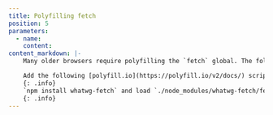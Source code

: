 ```yaml
---
title: Polyfilling fetch
position: 5
parameters:
  - name:
    content:
content_markdown: |-
	Many older browsers require polyfilling the `fetch` global. The following approaches can be used

	Add the following [polyfill.io](https://polyfill.io/v2/docs/) script to your test page `<script src="https://polyfill.io/v2/polyfill?features=fetch"></script>`
	{: .info}
	`npm install whatwg-fetch` and load `./node_modules/whatwg-fetch/fetch.js` into the page, either in a script tag or by referencing in your test runner config.
	{: .info}
---
```

